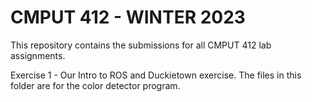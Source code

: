 # CMPUT 412 - WINTER 2023
This repository contains the submissions for all CMPUT 412 lab assignments.

Exercise 1 - Our Intro to ROS and Duckietown exercise. The files in this folder are for the color detector program.
